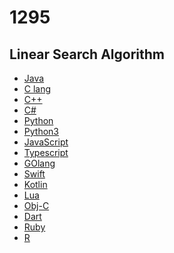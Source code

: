 # 1295


## Linear Search Algorithm
- [Java](./Linear_Search_Algo/Main.java)
- [C lang](./Linear_Search_Algo/main.c)
- [C++](./Linear_Search_Algo/main.cpp)
- [C#](./Linear_Search_Algo/main.cs)
- [Python](./Linear_Search_Algo/main.py)
- [Python3](./Linear_Search_Algo/Main.py)
- [JavaScript](./Linear_Search_Algo/main.js)
- [Typescript](./Linear_Search_Algo/main.ts)
- [GOlang](./Linear_Search_Algo/main.go)
- [Swift](./Linear_Search_Algo/main.swift)
- [Kotlin](./Linear_Search_Algo/main.kt)
- [Lua]()
- [Obj-C]()
- [Dart]()
- [Ruby]()
- [R]()